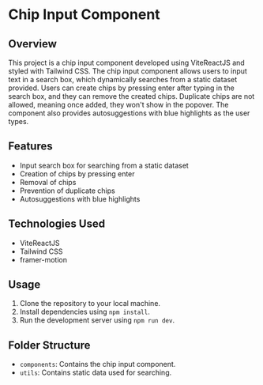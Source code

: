 # Chip Input Component

## Overview
This project is a chip input component developed using ViteReactJS and styled with Tailwind CSS. The chip input component allows users to input text in a search box, which dynamically searches from a static dataset provided. Users can create chips by pressing enter after typing in the search box, and they can remove the created chips. Duplicate chips are not allowed, meaning once added, they won't show in the popover. The component also provides autosuggestions with blue highlights as the user types.

## Features
- Input search box for searching from a static dataset
- Creation of chips by pressing enter
- Removal of chips
- Prevention of duplicate chips
- Autosuggestions with blue highlights

## Technologies Used
- ViteReactJS
- Tailwind CSS
- framer-motion

## Usage
1. Clone the repository to your local machine.
2. Install dependencies using `npm install`.
3. Run the development server using `npm run dev`.

## Folder Structure
- `components`: Contains the chip input component.
- `utils`: Contains static data used for searching.

